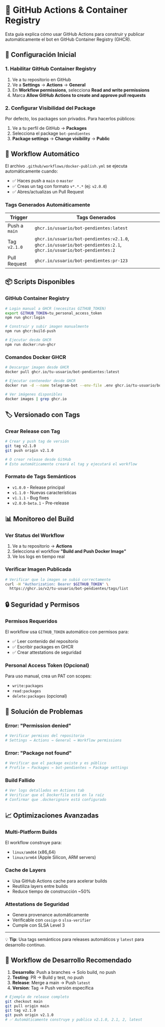 # 🚀 GitHub Actions & Container Registry

Esta guía explica cómo usar GitHub Actions para construir y publicar automáticamente el bot en GitHub Container Registry (GHCR).

## 🔧 Configuración Inicial

### 1. Habilitar GitHub Container Registry

1. Ve a tu repositorio en GitHub
2. Ve a **Settings** → **Actions** → **General**
3. En **Workflow permissions**, selecciona **Read and write permissions**
4. Marca **Allow GitHub Actions to create and approve pull requests**

### 2. Configurar Visibilidad del Package

Por defecto, los packages son privados. Para hacerlos públicos:

1. Ve a tu perfil de GitHub → **Packages**
2. Selecciona el package `bot-pendientes`
3. **Package settings** → **Change visibility** → **Public**

## 🔄 Workflow Automático

El archivo `.github/workflows/docker-publish.yml` se ejecuta automáticamente cuando:

- ✅ Haces push a `main` o `master`
- ✅ Creas un tag con formato `v*.*.*` (ej: `v2.0.0`)
- ✅ Abres/actualizas un Pull Request

### Tags Generados Automáticamente

| Trigger | Tags Generados |
|---------|----------------|
| Push a `main` | `ghcr.io/usuario/bot-pendientes:latest` |
| Tag `v2.1.0` | `ghcr.io/usuario/bot-pendientes:v2.1.0`, `ghcr.io/usuario/bot-pendientes:2.1`, `ghcr.io/usuario/bot-pendientes:2` |
| Pull Request | `ghcr.io/usuario/bot-pendientes:pr-123` |

## 📦 Scripts Disponibles

### GitHub Container Registry

```bash
# Login manual a GHCR (necesitas GITHUB_TOKEN)
export GITHUB_TOKEN=tu_personal_access_token
npm run ghcr:login

# Construir y subir imagen manualmente
npm run ghcr:build-push

# Ejecutar desde GHCR
npm run docker:run-ghcr
```

### Comandos Docker GHCR

```bash
# Descargar imagen desde GHCR
docker pull ghcr.io/tu-usuario/bot-pendientes:latest

# Ejecutar contenedor desde GHCR
docker run -d --name telegram-bot --env-file .env ghcr.io/tu-usuario/bot-pendientes:latest

# Ver imágenes disponibles
docker images | grep ghcr.io
```

## 🏷️ Versionado con Tags

### Crear Release con Tag

```bash
# Crear y push tag de versión
git tag v2.1.0
git push origin v2.1.0

# O crear release desde GitHub
# Esto automáticamente creará el tag y ejecutará el workflow
```

### Formato de Tags Semánticos

- `v1.0.0` - Release principal
- `v1.1.0` - Nuevas características
- `v1.1.1` - Bug fixes
- `v2.0.0-beta.1` - Pre-release

## 📊 Monitoreo del Build

### Ver Status del Workflow

1. Ve a tu repositorio → **Actions**
2. Selecciona el workflow **"Build and Push Docker Image"**
3. Ve los logs en tiempo real

### Verificar Imagen Publicada

```bash
# Verificar que la imagen se subió correctamente
curl -H "Authorization: Bearer $GITHUB_TOKEN" \
  https://ghcr.io/v2/tu-usuario/bot-pendientes/tags/list
```

## 🔒 Seguridad y Permisos

### Permisos Requeridos

El workflow usa `GITHUB_TOKEN` automático con permisos para:
- ✅ Leer contenido del repositorio
- ✅ Escribir packages en GHCR
- ✅ Crear attestations de seguridad

### Personal Access Token (Opcional)

Para uso manual, crea un PAT con scopes:
- `write:packages`
- `read:packages`
- `delete:packages` (opcional)

## 🚨 Solución de Problemas

### Error: "Permission denied"

```bash
# Verificar permisos del repositorio
# Settings → Actions → General → Workflow permissions
```

### Error: "Package not found"

```bash
# Verificar que el package existe y es público
# Profile → Packages → bot-pendientes → Package settings
```

### Build Fallido

```bash
# Ver logs detallados en Actions tab
# Verificar que el Dockerfile está en la raíz
# Confirmar que .dockerignore está configurado
```

## 📈 Optimizaciones Avanzadas

### Multi-Platform Builds

El workflow construye para:
- `linux/amd64` (x86_64)
- `linux/arm64` (Apple Silicon, ARM servers)

### Cache de Layers

- Usa GitHub Actions cache para acelerar builds
- Reutiliza layers entre builds
- Reduce tiempo de construcción ~50%

### Attestations de Seguridad

- Genera provenance automáticamente
- Verificable con `cosign` o `slsa-verifier`
- Cumple con SLSA Level 3

---

💡 **Tip**: Usa tags semánticos para releases automáticos y `latest` para desarrollo continuo.

## 🔄 Workflow de Desarrollo Recomendado

1. **Desarrollo**: Push a branches → Solo build, no push
2. **Testing**: PR → Build y test, no push  
3. **Release**: Merge a main → Push `latest`
4. **Version**: Tag → Push versión específica

```bash
# Ejemplo de release completo
git checkout main
git pull origin main
git tag v2.1.0
git push origin v2.1.0
# ✅ Automáticamente construye y publica v2.1.0, 2.1, 2, latest
```
